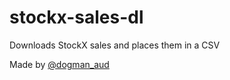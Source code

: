 # stockx-sales-dl
Downloads StockX sales and places them in a CSV

Made by [@dogman_aud](https://twitter.com/dogman_aud)

